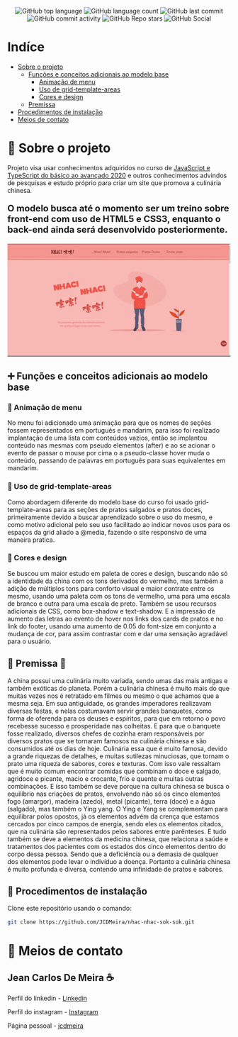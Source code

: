 <!-- <p  align="center"><img src="./apresentacao/logo.jpg" align="center"></img></p> -->

<p align="center">
<img alt="GitHub top language" src="https://img.shields.io/github/languages/top/JCDMeira/nhac-nhac-sok-sok">
<img alt="GitHub language count" src="https://img.shields.io/github/languages/count/JCDMeira/nhac-nhac-sok-sok">
<img alt="GitHub last commit" src="https://img.shields.io/github/last-commit/JCDMeira/nhac-nhac-sok-sok">
<img alt="GitHub commit activity" src="https://img.shields.io/github/commit-activity/m/JCDMeira/nhac-nhac-sok-sok">
<img alt="GitHub Repo stars" src="https://img.shields.io/github/stars/JCDMeira/nhac-nhac-sok-sok?style=social">  <image alt="GitHub Social"  
  src="https://img.shields.io/github/watchers/JCDMeira/nhac-nhac-sok-sok?style=social" 
  />
</p>

# Indíce 

- [Sobre o projeto](#id01)
    - [Funções e conceitos adicionais ao modelo base](#id02)
      - [Animação de menu](#id02.1)
      - [Uso de grid-template-areas](#id02.2)
      - [Cores e design ](#id02.3)
    - [Premissa](#id03)
- [Procedimentos de instalação](#id05)
- [Meios de contato](#id06)

# :ramen: Sobre o projeto <a name="id01"></a>

Projeto visa usar conhecimentos adquiridos no curso de [JavaScript e TypeScript do básico ao avançado 2020](https://www.udemy.com/course/curso-de-javascript-moderno-do-basico-ao-avancado/) e outros conhecimentos advindos de pesquisas e estudo próprio para criar um site que promova a culinária chinesa. 
<br>
<p style="font-weight: bold; font-size:20px">
O modelo busca até o momento ser um treino sobre front-end com uso de HTML5 e CSS3, enquanto o back-end ainda será desenvolvido posteriormente.
</p>

<p align="center">
<img src="./assets/gifs/gif-nhac-nhac.gif" width="800"  />
</p>

## :heavy_plus_sign: Funções e conceitos adicionais ao modelo base  <a name="id02"></a>

### :cinema: Animação de menu  <a name="id02.1"></a>

No menu foi adicionado uma animação para que os nomes de seções fossem representados em português e mandarim, para isso foi realizado implantação de uma lista com conteúdos vazios, então se implantou conteúdo nas mesmas com pseudo elementos (after) e ao se acionar o evento de passar o mouse por cima o a pseudo-classe hover muda o conteúdo, passando de palavras em português para suas equivalentes em mandarim. 

### :triangular_ruler: Uso de grid-template-areas  <a name="id02.2"></a>

Como abordagem diferente do modelo base do curso foi usado grid-template-areas para as seções de pratos salgados e pratos doces, primeiramente devido a buscar aprendizado sobre o uso do mesmo, e como motivo adicional pelo seu uso facilitado ao indicar novos usos para os espaços da grid aliado a @media, fazendo o site responsivo de uma maneira pratica. 

### :art: Cores e design  <a name="id02.3"></a>

Se buscou um maior estudo em paleta de cores e design, buscando não só a identidade da china com os tons derivados do vermelho, mas também a adição de múltiplos tons para conforto visual e maior contrate entre os mesmo, usando uma paleta com os tons de vermelho, uma para uma escala de branco e outra para uma escala de preto.
Também se usou recursos adicionais de CSS, como box-shadow e text-shadow. E a impressão de aumento das letras ao evento de hover nos links dos cards de pratos e no link do footer, usando uma aumento de 0.05 do font-size em conjunto a mudança de cor, para assim contrastar com e dar uma sensação agradável para o usuário.



## :stew: Premissa :fried_shrimp: <a name="id03"></a>
A china possuí uma culinária muito variada, sendo umas das mais antigas e também exóticas do planeta. 
Porém a culinária chinesa é muito mais do que muitas vezes nos é retratado em filmes ou mesmo o que achamos que a mesma seja.
Em sua antiguidade, os grandes imperadores realizavam diversas festas, e nelas costumavam servir grandes banquetes, como forma de oferenda para os deuses e espíritos, para que em retorno o povo recebesse sucesso e prosperidade nas colheitas. 
E para que o banquete fosse realizado, diversos chefes de cozinha eram responsáveis por diversos pratos que se tornaram famosos na culinária chinesa e são consumidos até os dias de hoje. 
Culinária essa que é muito famosa, devido a grande riquezas de detalhes, e muitas sutilezas minuciosas, que tornam o prato uma riqueza de sabores, cores e texturas. Com isso vale ressaltam que é muito comum encontrar comidas que combinam o doce e salgado, agridoce e picante, macio e crocante, frio e quente e muitas outras combinações. E isso também se deve porque na cultura chinesa se busca o equilíbrio nas criações de pratos, envolvendo não só os cinco elementos fogo (amargor), madeira (azedo), metal (picante), terra (doce) e a água (salgado), mas também o Ying yang. 
O Ying e Yang se complementam para equilibrar polos opostos, já os elementos advém da crença que estamos cercados por cinco campos de energia, sendo eles os elementos citados, que na culinária são representados pelos sabores entre parênteses.
E tudo também se deve a elementos da medicina chinesa, que relaciona a saúde e tratamentos dos pacientes com os estados dos cinco elementos dentro do corpo dessa pessoa. Sendo que a deficiência ou a demasia de qualquer dos elementos pode levar o indivíduo  a doença.
Portanto a culinária chinesa é muito profunda e diversa, contendo uma infinidade de pratos e sabores.

<!-- ## 🛠 Tecnologias utilizadas <a name="id04"></a>

- [x] HTML5, CSS3 e JavaScript
- [x] Deploy com netlify
- [x]  -->

## 📝 Procedimentos de instalação <a name="id05"></a>

Clone este repositório usando o comando:
```bash
git clone https://github.com/JCDMeira/nhac-nhac-sok-sok.git
``` 

# :iphone: Meios de contato <a name="id06"></a>
## Jean Carlos De Meira :coffee:

Perfil do linkedin - [Linkedin](https://www.linkedin.com/in/jean-carlos-de-meira-00593816a/)

Perfil do instagram - [Instagram](https://www.instagram.com/jean.meira10/?hl=pt-br)

Página pessoal - [jcdmeira](https://jcdmeira.github.io)